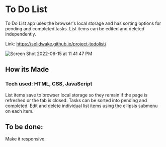 # To Do List
To Do List app uses the browser's local storage and has sorting options for pending and completed tasks. List items can be edited and deleted independently.

Link: https://solidwake.github.io/project-todolist/

![Screen Shot 2022-06-15 at 11 41 47 PM](https://user-images.githubusercontent.com/69250073/174608773-c6e3168f-0483-4c78-b15d-3d10a6e926b1.png)

## How its Made
### Tech used: HTML, CSS, JavaScript
List items save to browser local storage so they remain if the page is refreshed or the tab is closed. Tasks can be sorted into pending and completed. Edit and delete individual list items using the ellipsis submenu on each item.

## To be done:
Make it responsive.
